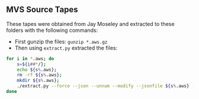 ## MVS Source Tapes

These tapes were obtained from Jay Moseley and extracted to these folders with the following commands:

* First gunzip the files: `gunzip *.aws.gz`
* Then using `extract.py` extracted the files:

```bash
for i in *.aws; do 
	s=${i##*/}; 
	echo ${s%.aws};
	rm -rf ${s%.aws};
	mkdir ${s%.aws};
	./extract.py --force --json --unnum --modify --jsonfile ${s%.aws} --outputdir ${s%.aws} $i;
done
```
